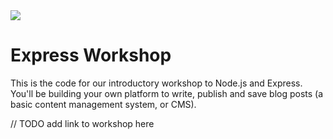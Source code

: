 <img src="https://github.com/node-girls/workshop-cms/blob/master/readme-images/logo.png?raw=true">

# Express Workshop

This is the code for our introductory workshop to Node.js and Express. You'll be building your own platform to write, publish and save blog posts (a basic content management system, or CMS).

// TODO add link to workshop here
